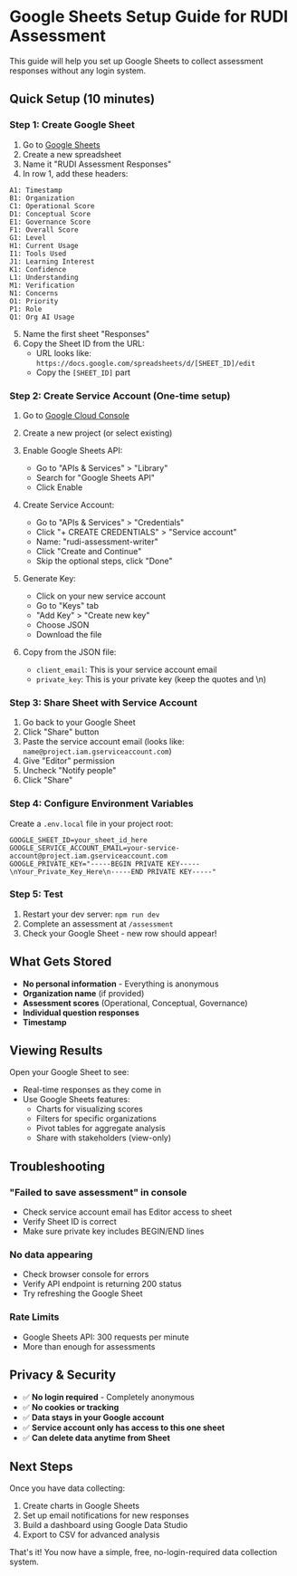 # Google Sheets Setup Guide for RUDI Assessment

This guide will help you set up Google Sheets to collect assessment responses without any login system.

## Quick Setup (10 minutes)

### Step 1: Create Google Sheet

1. Go to [Google Sheets](https://sheets.google.com)
2. Create a new spreadsheet
3. Name it "RUDI Assessment Responses"
4. In row 1, add these headers:

```
A1: Timestamp
B1: Organization
C1: Operational Score
D1: Conceptual Score
E1: Governance Score
F1: Overall Score
G1: Level
H1: Current Usage
I1: Tools Used
J1: Learning Interest
K1: Confidence
L1: Understanding
M1: Verification
N1: Concerns
O1: Priority
P1: Role
Q1: Org AI Usage
```

5. Name the first sheet "Responses"
6. Copy the Sheet ID from the URL:
   - URL looks like: `https://docs.google.com/spreadsheets/d/[SHEET_ID]/edit`
   - Copy the `[SHEET_ID]` part

### Step 2: Create Service Account (One-time setup)

1. Go to [Google Cloud Console](https://console.cloud.google.com)
2. Create a new project (or select existing)
3. Enable Google Sheets API:
   - Go to "APIs & Services" > "Library"
   - Search for "Google Sheets API"
   - Click Enable

4. Create Service Account:
   - Go to "APIs & Services" > "Credentials"
   - Click "+ CREATE CREDENTIALS" > "Service account"
   - Name: "rudi-assessment-writer"
   - Click "Create and Continue"
   - Skip the optional steps, click "Done"

5. Generate Key:
   - Click on your new service account
   - Go to "Keys" tab
   - "Add Key" > "Create new key"
   - Choose JSON
   - Download the file

6. Copy from the JSON file:
   - `client_email`: This is your service account email
   - `private_key`: This is your private key (keep the quotes and \n)

### Step 3: Share Sheet with Service Account

1. Go back to your Google Sheet
2. Click "Share" button
3. Paste the service account email (looks like: `name@project.iam.gserviceaccount.com`)
4. Give "Editor" permission
5. Uncheck "Notify people"
6. Click "Share"

### Step 4: Configure Environment Variables

Create a `.env.local` file in your project root:

```env
GOOGLE_SHEET_ID=your_sheet_id_here
GOOGLE_SERVICE_ACCOUNT_EMAIL=your-service-account@project.iam.gserviceaccount.com
GOOGLE_PRIVATE_KEY="-----BEGIN PRIVATE KEY-----\nYour_Private_Key_Here\n-----END PRIVATE KEY-----"
```

### Step 5: Test

1. Restart your dev server: `npm run dev`
2. Complete an assessment at `/assessment`
3. Check your Google Sheet - new row should appear!

## What Gets Stored

- **No personal information** - Everything is anonymous
- **Organization name** (if provided)
- **Assessment scores** (Operational, Conceptual, Governance)
- **Individual question responses**
- **Timestamp**

## Viewing Results

Open your Google Sheet to see:
- Real-time responses as they come in
- Use Google Sheets features:
  - Charts for visualizing scores
  - Filters for specific organizations
  - Pivot tables for aggregate analysis
  - Share with stakeholders (view-only)

## Troubleshooting

### "Failed to save assessment" in console
- Check service account email has Editor access to sheet
- Verify Sheet ID is correct
- Make sure private key includes BEGIN/END lines

### No data appearing
- Check browser console for errors
- Verify API endpoint is returning 200 status
- Try refreshing the Google Sheet

### Rate Limits
- Google Sheets API: 300 requests per minute
- More than enough for assessments

## Privacy & Security

- ✅ **No login required** - Completely anonymous
- ✅ **No cookies or tracking**
- ✅ **Data stays in your Google account**
- ✅ **Service account only has access to this one sheet**
- ✅ **Can delete data anytime from Sheet**

## Next Steps

Once you have data collecting:
1. Create charts in Google Sheets
2. Set up email notifications for new responses
3. Build a dashboard using Google Data Studio
4. Export to CSV for advanced analysis

That's it! You now have a simple, free, no-login-required data collection system.